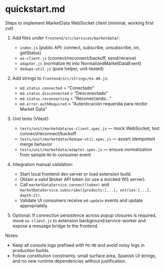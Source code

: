 # quickstart.md

Steps to implement MarketData WebSocket client (minimal, working first cut)

1. Add files under `frontend/src/services/marketdata/`:
   - `index.js` (public API: connect, subscribe, unsubscribe, on, getStatus)
   - `ws-client.js` (connect/reconnect/backoff, send/receive)
   - `adapter.js` (normalize `Md` into NormalizedMarketDataEvent)
   - `dedupe-util.js` (pure helper, unit-tested)

2. Add strings to `frontend/src/strings/es-AR.js`:
   - `md.status.connected` = "Conectado"
   - `md.status.disconnected` = "Desconectado"
   - `md.status.reconnecting` = "Reconectando..."
   - `md.error.authRequired` = "Autenticación requerida para recibir Market Data"

3. Unit tests (Vitest):
   - `tests/unit/marketdata/ws-client.spec.js` — mock WebSocket, test connect/reconnect/backoff
   - `tests/unit/marketdata/dedupe-util.spec.js` — assert idempotent merge behavior
   - `tests/unit/marketdata/adapter.spec.js` — ensure normalization from sample `Md` to consumer event

4. Integration manual validation:
   - Start local frontend dev server or load extension build.
   - Obtain a valid Broker API token (or use a mocked WS server).
   - Call `marketDataService.connect(token)` and `marketDataService.subscribe({products:[...], entries:[...], depth:2})`.
   - Validate UI consumers receive `md:update` events and update appropriately.

5. Optional: If connection persistence across popup closures is required, move `ws-client.js` to extension background/service-worker and expose a message bridge to the frontend.

Notes:

- Keep all console logs prefixed with `PO:MD` and avoid noisy logs in production builds.
- Follow constitution constraints: small surface area, Spanish UI strings, and no new runtime dependencies without justification.
